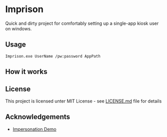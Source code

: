 # Imprison

Quick and dirty project for comfortably setting up a single-app kiosk user on windows.

## Usage

    Imprison.exe UserName /pw:password AppPath

## How it works


## License

This project is licensed unter MIT License - see [LICENSE.md](LICENSE.md) file for details

## Acknowledgements
* [Impersonation Demo](https://www.codeproject.com/Articles/124981/Impersonating-user-accessing-files-and-HKCU)
